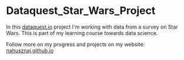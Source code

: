 # Dataquest_Star_Wars_Project

In this [dataquest.io]() project I'm working with data from a survey on Star Wars. This is part of my learning course towards data science.

Follow more on my progress and projects on my website: [nahusznaj.github.io]()
